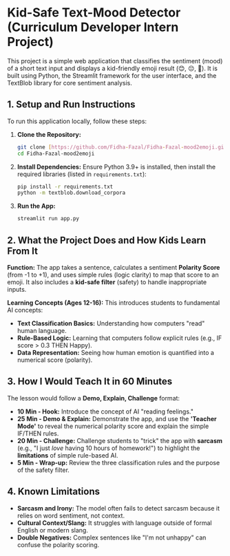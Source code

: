 # Kid-Safe Text-Mood Detector (Curriculum Developer Intern Project)

This project is a simple web application that classifies the sentiment (mood) of a short text input and displays a kid-friendly emoji result (😊, 😔, 🤔). It is built using Python, the Streamlit framework for the user interface, and the TextBlob library for core sentiment analysis.

## 1. Setup and Run Instructions

To run this application locally, follow these steps:

1.  **Clone the Repository:**
    ```bash
    git clone [https://github.com/Fidha-Fazal/Fidha-Fazal-mood2emoji.git](https://github.com/Fidha-Fazal/Fidha-Fazal-mood2emoji.git)
    cd Fidha-Fazal-mood2emoji
    ```

2.  **Install Dependencies:** Ensure Python 3.9+ is installed, then install the required libraries (listed in `requirements.txt`):
    ```bash
    pip install -r requirements.txt
    python -m textblob.download_corpora
    ```

3.  **Run the App:**
    ```bash
    streamlit run app.py
    ```

## 2. What the Project Does and How Kids Learn From It

**Function:** The app takes a sentence, calculates a sentiment **Polarity Score** (from -1 to +1), and uses simple rules (logic clarity) to map that score to an emoji. It also includes a **kid-safe filter** (safety) to handle inappropriate inputs.

**Learning Concepts (Ages 12-16):** This introduces students to fundamental AI concepts:
* **Text Classification Basics:** Understanding how computers "read" human language.
* **Rule-Based Logic:** Learning that computers follow explicit rules (e.g., IF score > 0.3 THEN Happy).
* **Data Representation:** Seeing how human emotion is quantified into a numerical score (polarity).

## 3. How I Would Teach It in 60 Minutes

The lesson would follow a **Demo, Explain, Challenge** format:
* **10 Min - Hook:** Introduce the concept of AI "reading feelings."
* **25 Min - Demo & Explain:** Demonstrate the app, and use the **'Teacher Mode'** to reveal the numerical polarity score and explain the simple IF/THEN rules.
* **20 Min - Challenge:** Challenge students to "trick" the app with **sarcasm** (e.g., "I just *love* having 10 hours of homework!") to highlight the **limitations** of simple rule-based AI.
* **5 Min - Wrap-up:** Review the three classification rules and the purpose of the safety filter.

## 4. Known Limitations

* **Sarcasm and Irony:** The model often fails to detect sarcasm because it relies on word sentiment, not context.
* **Cultural Context/Slang:** It struggles with language outside of formal English or modern slang.
* **Double Negatives:** Complex sentences like "I'm not unhappy" can confuse the polarity scoring.